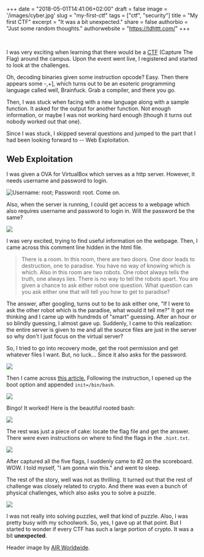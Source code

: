 +++
date = "2018-05-01T14:41:06+02:00"
draft = false
image = '/images/cyber.jpg'
slug = "my-first-ctf"
tags = ["ctf", "security"]
title = "My first CTF"
excerpt = "It was a bit unexpected."
share = false
authorbio = "Just some random thoughts."
authorwebsite = "https://tdhttt.com/"
+++

&nbsp;

I was very exciting when learning that there would be a [CTF](http://cyberctf.ics.uci.edu/) (Capture The Flag) around the campus. Upon the event went live, I registered and started to look at the challenges.

Oh, decoding binaries given some instruction opcode? Easy. Then there appears some -,+], which turns out to be an esoteric programming language called well, Brainfuck. Grab a compiler, and there you go.

Then, I was stuck when facing with a new language along with a sample function. It asked for the output for another function. Not enough information, or maybe I was not working hard enough (though it turns out nobody worked out that one).

Since I was stuck, I skipped several questions and jumped to the part that I had been looking forward to -- Web Exploitation.

## Web Exploitation

I was given a OVA for VirtualBox which serves as a http server. However, it needs username and password to login.

![Username: root; Password: root. Come on.](/images/ctf1.PNG) 

Also, when the server is running, I could get access to a webpage which also requires username and password to login in. Will the password be the same?

![](/images/ctf2.PNG)

I was very excited, trying to find useful information on the webpage. Then, I came across this comment line hidden in the html file.

> There is a room. In this room, there are two doors. One door leads to destruction, one to paradise. You have no way of knowing which is which. Also in this room are two robots. One robot always tells the truth, one always lies. There is no way to tell the robots apart. You are given a chance to ask either robot one question. What question can you ask either one that will tell you how to get to paradise?

The answer, after googling, turns out to be to ask either one, "If I were to ask the other robot which is the paradise, what would it tell me?" It got me thinking and I came up with hundreds of "smart" guessing. After an hour or so blindly guessing, I almost gave up. Suddenly, I came to this realization: the entire server is given to me and all the source files are just in the server so why don't I just focus on the virtual server?

So, I tried to go into recovery mode, get the root permission and get whatever files I want. But, no luck... Since it also asks for the password.

![](/images/ctf4.PNG)

Then I came across [this article.](https://www.vultr.com/docs/boot-into-single-user-mode-reset-root-password) Following the instruction, I opened up the boot option and appended `init=/bin/bash`.

![](/images/ctf5.PNG) 

Bingo! It worked! Here is the beautiful rooted bash:

![](/images/ctf6.PNG) 

The rest was just a piece of cake: locate the flag file and get the answer. There were even instructions on where to find the flags in the `.hint.txt`.

![](/images/ctf7.PNG)

After captured all the five flags, I suddenly came to #2 on the scoreboard. WOW. I told myself, "I am gonna win this." and went to sleep.

The rest of the story, well was not as thrilling. It turned out that the rest of challenge was closely related to crypto. And there was even a bunch of physical challenges, which also asks you to solve a puzzle.

![](/images/ctf8.JPG)

I was not really into solving puzzles, well that kind of puzzle. Also, I was pretty busy with my schoolwork. So, yes, I gave up at that point. But I started to wonder if every CTF has such a large portion of crypto. It was a bit **unexpected**.

Header image by [AIR Worldwide](http://www.air-worldwide.com/Software-Solutions/Analytics-of-Risk-from-Cyber/).
